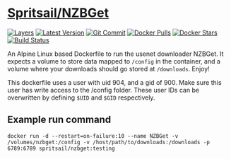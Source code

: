 [hub]: https://hub.docker.com/r/spritsail/nzbget
[git]: https://github.com/spritsail/nzbget/tree/testing
[drone]: https://drone.spritsail.io/spritsail/nzbget
[mbdg]: https://microbadger.com/images/spritsail/nzbget:testing

# [Spritsail/NZBGet][hub]

[![Layers](https://images.microbadger.com/badges/image/spritsail/nzbget:testing.svg)][mbdg]
[![Latest Version](https://images.microbadger.com/badges/version/spritsail/nzbget:testing.svg)][hub]
[![Git Commit](https://images.microbadger.com/badges/commit/spritsail/nzbget:testing.svg)][git]
[![Docker Pulls](https://img.shields.io/docker/pulls/spritsail/nzbget.svg)][hub]
[![Docker Stars](https://img.shields.io/docker/stars/spritsail/nzbget.svg)][hub]
[![Build Status](https://drone.spritsail.io/api/badges/spritsail/nzbget/status.svg)][drone]

An Alpine Linux based Dockerfile to run the usenet downloader NZBGet.
It expects a volume to store data mapped to `/config` in the container, and a volume where your downloads should go stored at `/downloads`. Enjoy!

This dockerfile uses a user with uid 904, and a gid of 900. Make sure this user has write access to the /config folder.
These user IDs can be overwritten by defining `$UID` and `$GID` respectively.

## Example run command
```
docker run -d --restart=on-failure:10 --name NZBGet -v /volumes/nzbget:/config -v /host/path/to/downloads:/downloads -p 6789:6789 spritsail/nzbget:testing
```
